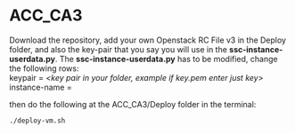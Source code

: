 # ACC_CA3

Download the repository, add your own Openstack RC File v3 in the Deploy folder, and also the key-pair that you say you will use in the **ssc-instance-userdata.py**. The **ssc-instance-userdata.py** has to be modified, change the following rows:   
keypair = _<key pair in your folder, example if key.pem enter just key>_  
instance-name = _<choose a name for your instance>_  

then do the following at the ACC_CA3/Deploy folder in the terminal:

```
./deploy-vm.sh
```

